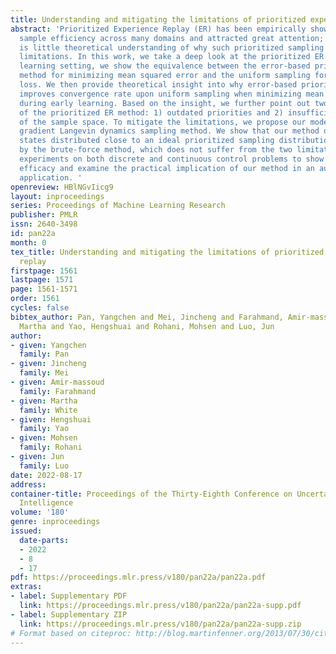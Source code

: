 ```yaml
---
title: Understanding and mitigating the limitations of prioritized experience replay
abstract: 'Prioritized Experience Replay (ER) has been empirically shown to improve
  sample efficiency across many domains and attracted great attention; however, there
  is little theoretical understanding of why such prioritized sampling helps and its
  limitations. In this work, we take a deep look at the prioritized ER. In a supervised
  learning setting, we show the equivalence between the error-based prioritized sampling
  method for minimizing mean squared error and the uniform sampling for cubic power
  loss. We then provide theoretical insight into why error-based prioritized sampling
  improves convergence rate upon uniform sampling when minimizing mean squared error
  during early learning. Based on the insight, we further point out two limitations
  of the prioritized ER method: 1) outdated priorities and 2) insufficient coverage
  of the sample space. To mitigate the limitations, we propose our model-based stochastic
  gradient Langevin dynamics sampling method. We show that our method does provide
  states distributed close to an ideal prioritized sampling distribution estimated
  by the brute-force method, which does not suffer from the two limitations. We conduct
  experiments on both discrete and continuous control problems to show our approach’s
  efficacy and examine the practical implication of our method in an autonomous driving
  application. '
openreview: HBlNGvIicg9
layout: inproceedings
series: Proceedings of Machine Learning Research
publisher: PMLR
issn: 2640-3498
id: pan22a
month: 0
tex_title: Understanding and mitigating the limitations of prioritized experience
  replay
firstpage: 1561
lastpage: 1571
page: 1561-1571
order: 1561
cycles: false
bibtex_author: Pan, Yangchen and Mei, Jincheng and Farahmand, Amir-massoud and White,
  Martha and Yao, Hengshuai and Rohani, Mohsen and Luo, Jun
author:
- given: Yangchen
  family: Pan
- given: Jincheng
  family: Mei
- given: Amir-massoud
  family: Farahmand
- given: Martha
  family: White
- given: Hengshuai
  family: Yao
- given: Mohsen
  family: Rohani
- given: Jun
  family: Luo
date: 2022-08-17
address:
container-title: Proceedings of the Thirty-Eighth Conference on Uncertainty in Artificial
  Intelligence
volume: '180'
genre: inproceedings
issued:
  date-parts:
  - 2022
  - 8
  - 17
pdf: https://proceedings.mlr.press/v180/pan22a/pan22a.pdf
extras:
- label: Supplementary PDF
  link: https://proceedings.mlr.press/v180/pan22a/pan22a-supp.pdf
- label: Supplementary ZIP
  link: https://proceedings.mlr.press/v180/pan22a/pan22a-supp.zip
# Format based on citeproc: http://blog.martinfenner.org/2013/07/30/citeproc-yaml-for-bibliographies/
---
```


